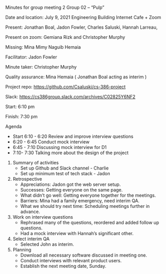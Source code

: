 Minutes for group meeting 2
Group 02 – “Pulp”

Date and location: July 9, 2021 Engineering Building Internet Cafe + Zoom

Present: Jonathan Boal, Jadon Fowler, Charles Saluski, Hannah Larreau,

Present on zoom: Gemiana Rizk and Christopher Murphy

Missing: Mina Mimy Naguib Hemaia

Facilitator: Jadon Fowler

Minute taker: Christopher Murphy

Quality assurance: Mina Hemaia ( Jonathan Boal acting as interim )

Project repo: https://github.com/Csaluski/cs-386-project

Slack: https://cs386group.slack.com/archives/C02825Y6NF2

Start: 6:10 pm

Finish: 7:30 pm

Agenda

* Start 6:10 - 6:20 Review and improve interview questions
* 6:20 - 6:45 Conduct mock interview
* 6:45 - 7:10  Discussing mock interview for D1
* 7:10- 7:30 Talking more about the design of the project

1. Summary of activities
   * Set up Github and Slack channel - Charlie
   * Set up minimum test of tech stack - Jadon
2. Retrospective
   * Appreciations: Jadon got the web server setup.
   * Successes: Getting everyone on the same page.
   * What didn’t go well: Getting everyone together for the meetings.
   * Barriers: Mina had a family emergency, need interim QA.
   * What we should try next time: Scheduling meetings further in advance.
3. Work on interview questions
    * Rephrased many of the questions, reordered and added follow up questions.
    * Had a mock interview with Hannah’s significant other.
4. Select interim QA
    * Selected John as interim.
5. Planning
    * Download all necessary software discussed in meeting one.
    * Conduct interviews with relevant product users.
    * Establish the next meeting date, Sunday.
